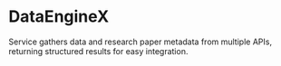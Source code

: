 # DataEngineX
Service gathers data and research paper metadata from multiple APIs, returning structured results for easy integration.
